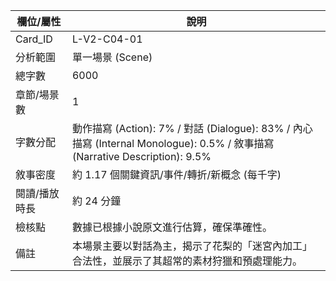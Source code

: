 | 欄位/屬性 | 說明 |
|---|---|
| Card_ID | L-V2-C04-01 |
| 分析範圍 | 單一場景 (Scene) |
| 總字數 | 6000 |
| 章節/場景數 | 1 |
| 字數分配 | 動作描寫 (Action): 7% / 對話 (Dialogue): 83% / 內心描寫 (Internal Monologue): 0.5% / 敘事描寫 (Narrative Description): 9.5% |
| 敘事密度 | 約 1.17 個關鍵資訊/事件/轉折/新概念 (每千字) |
| 閱讀/播放時長 | 約 24 分鐘 |
| 檢核點 | 數據已根據小說原文進行估算，確保準確性。 |
| 備註 | 本場景主要以對話為主，揭示了花梨的「迷宮內加工」合法性，並展示了其超常的素材狩獵和預處理能力。 |
